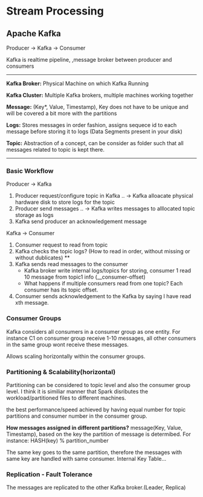 # Stream Processing

## Apache Kafka

Producer -> Kafka -> Consumer

Kafka is realtime pipeline, ,message broker between producer and consumers

---
**Kafka Broker:** Physical Machine on which Kafka Running 

**Kafka Cluster:** Multiple Kafka brokers, multiple machines working together

**Message:** (Key*, Value, Timestamp), Key does not have to be unique and will be covered a bit more with the partitions

**Logs:** Stores messages in order fashion, assigns sequece id to each message before storing it to logs (Data Segments present in your disk)

**Topic:** Abstraction of a concept, can be consider as folder such that all messages related to topic is kept there.

---
### Basic Workflow

Producer -> Kafka

1. Producer request/configure topic in Kafka .. -> Kafka alloacate physical hardware disk to store logs for the topic
2. Producer send messages .. -> Kafka writes messages to alllocated topic  storage as logs
3. Kafka send producer an acknowledgement message

Kafka -> Consumer
1. Consumer request to read from topic
2. Kafka checks the topic logs? (How to read in order, without missing or without dublicates) **
3. Kafka sends read messages to the consumer 
    - Kafka broker write internal logs/topics for storing, consumer 1 read 10 message from topic1 info (__consumer-offset)
    - What happens if multiple consumers read from one topic? Each consumer has its topic offset.
4. Consumer sends acknowledgement to the Kafka by saying I have read xth message.

### Consumer Groups
Kafka considers all consumers in a consumer group as one entity.
For instance C1 on consumer group receive 1-10 messages, 
all other consumers in the same group wont receive these messages.

Allows scaling horizontally within the consumer groups.

### Partitioning & Scalability(horizontal)

Partitioning can be considered to topic level and also the consumer group level. I think it is similiar manner that Spark disributes the workload/partitioned files to different machines.

the best performance/speed achieved by having equal number for topic partitions and consumer number in the consumer group.


**How messages assigned in different partitions?** 
message(Key, Value, Timestamp), based on the key the partition of message is determibed. For instance: HASH(key) % partition_number 

The same key goes to the same partition, therefore the messages with same key are handled with same consumer. Internal Key Table...


### Replication - Fault Tolerance

The messages are replicated to the other Kafka broker.(Leader, Replica)




